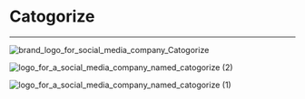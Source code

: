 # Catogorize

---

![brand_logo_for_social_media_company_Catogorize](https://github.com/snehil-githubrepository/Creatory/assets/69778988/7d40de34-e130-4c0c-9e21-c982f3eda04c)

![logo_for_a_social_media_company_named_catogorize (2)](https://github.com/snehil-githubrepository/Creatory/assets/69778988/1b9c8c99-567e-4aef-83a6-e55bbdeecac4)

![logo_for_a_social_media_company_named_catogorize (1)](https://github.com/snehil-githubrepository/Creatory/assets/69778988/894a9d83-eb93-42e0-9cdc-6f52e1281580)
